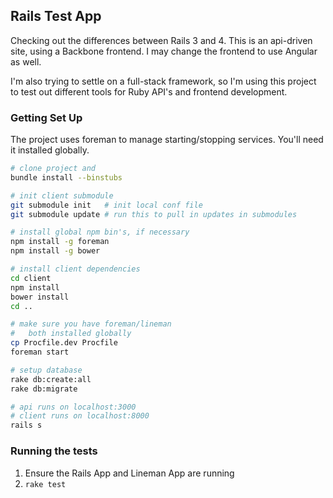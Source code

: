 ## Rails Test App

Checking out the differences between Rails 3 and 4.  This is an
api-driven site, using a Backbone frontend.  I may change the
frontend to use Angular as well.

I'm also trying to settle on a full-stack framework, so I'm using this
project to test out different tools for Ruby API's and frontend
development.

### Getting Set Up

The project uses foreman to manage starting/stopping services.  You'll
need it installed globally.

```bash
# clone project and
bundle install --binstubs

# init client submodule
git submodule init   # init local conf file
git submodule update # run this to pull in updates in submodules

# install global npm bin's, if necessary
npm install -g foreman
npm install -g bower

# install client dependencies
cd client
npm install
bower install
cd ..

# make sure you have foreman/lineman
#   both installed globally
cp Procfile.dev Procfile
foreman start

# setup database
rake db:create:all
rake db:migrate

# api runs on localhost:3000
# client runs on localhost:8000
rails s

```

### Running the tests

1. Ensure the Rails App and Lineman App are running
1. `rake test`
